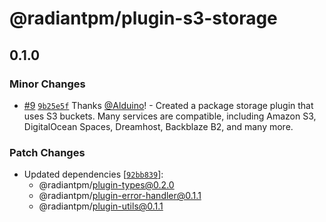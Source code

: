 # @radiantpm/plugin-s3-storage

## 0.1.0

### Minor Changes

-   [#9](https://github.com/RadiantPM/RadiantPM/pull/9) [`9b25e5f`](https://github.com/RadiantPM/RadiantPM/commit/9b25e5ffc15255b2165e47552db07b5c66ff655e) Thanks [@Alduino](https://github.com/Alduino)! - Created a package storage plugin that uses S3 buckets. Many services are compatible, including Amazon S3, DigitalOcean Spaces, Dreamhost, Backblaze B2, and many more.

### Patch Changes

-   Updated dependencies [[`92bb839`](https://github.com/RadiantPM/RadiantPM/commit/92bb839607e731207231fa999cbcc564c308e23b)]:
    -   @radiantpm/plugin-types@0.2.0
    -   @radiantpm/plugin-error-handler@0.1.1
    -   @radiantpm/plugin-utils@0.1.1
